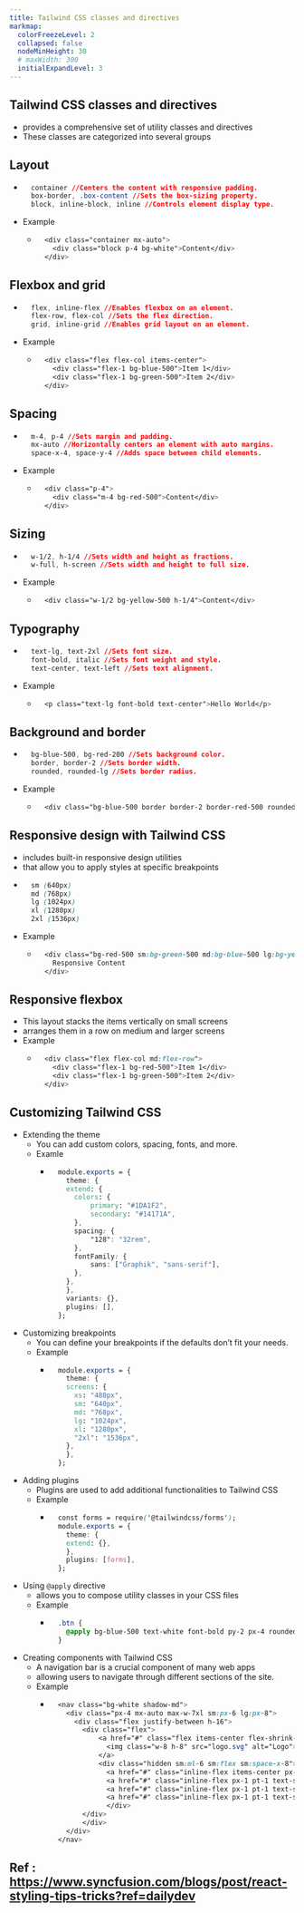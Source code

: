 ```yaml
---
title: Tailwind CSS classes and directives 
markmap: 
  colorFreezeLevel: 2 
  collapsed: false
  nodeMinHeight: 30
  # maxWidth: 300
  initialExpandLevel: 3
---
```

## Tailwind CSS classes and directives
- provides a comprehensive set of utility classes and directives
- These classes are categorized into several groups
## Layout

- ```css 
    container //Centers the content with responsive padding.
    box-border, .box-content //Sets the box-sizing property.
    block, inline-block, inline //Controls element display type.
  ```
- Example 
  - ```css
      <div class="container mx-auto">
        <div class="block p-4 bg-white">Content</div>
      </div>
    ```
## Flexbox and grid

- ```css
    flex, inline-flex //Enables flexbox on an element.
    flex-row, flex-col //Sets the flex direction.
    grid, inline-grid //Enables grid layout on an element.
  ```
- Example 
  - ```css 
      <div class="flex flex-col items-center">
        <div class="flex-1 bg-blue-500">Item 1</div>  
        <div class="flex-1 bg-green-500">Item 2</div>
      </div>
    ```
## Spacing
- ```css
    m-4, p-4 //Sets margin and padding.
    mx-auto //Horizontally centers an element with auto margins.
    space-x-4, space-y-4 //Adds space between child elements.
  ```
- Example 
  - ```css
      <div class="p-4">
        <div class="m-4 bg-red-500">Content</div> 
      </div> 
    ```
## Sizing
- ```css 
    w-1/2, h-1/4 //Sets width and height as fractions.
    w-full, h-screen //Sets width and height to full size.
  ```
- Example 
  - ```css
      <div class="w-1/2 bg-yellow-500 h-1/4">Content</div> 
    ```
## Typography
- ```css 
    text-lg, text-2xl //Sets font size.
    font-bold, italic //Sets font weight and style.
    text-center, text-left //Sets text alignment.
  ```
- Example 
  - ```css
      <p class="text-lg font-bold text-center">Hello World</p>
    ```
## Background and border
- ```css 
    bg-blue-500, bg-red-200 //Sets background color.
    border, border-2 //Sets border width.
    rounded, rounded-lg //Sets border radius.
  ```
- Example 
  - ```css
      <div class="bg-blue-500 border border-2 border-red-500 rounded-lg">Content</div >
    ```
## Responsive design with Tailwind CSS
- includes built-in responsive design utilities 
-  that allow you to apply styles at specific breakpoints
- ```css 
    sm (640px)
    md (768px)
    lg (1024px)
    xl (1280px)
    2xl (1536px)
  ```
- Example 
  - ```css
      <div class="bg-red-500 sm:bg-green-500 md:bg-blue-500 lg:bg-yellow-500 xl:bg-pu rple-500">
        Responsive Content
      </div>
    ```
## Responsive flexbox
- This layout stacks the items vertically on small screens
- arranges them in a row on medium and larger screens
- Example 
  - ```css
      <div class="flex flex-col md:flex-row">
        <div class="flex-1 bg-red-500">Item 1</div>
        <div class="flex-1 bg-green-500">Item 2</div>
      </div>
    ```
## Customizing Tailwind CSS
- Extending the theme
  - You can add custom colors, spacing, fonts, and more.
  - Examle 
    - ```css
        module.exports = {
          theme: {
          extend: {
            colors: {
                primary: "#1DA1F2",
                secondary: "#14171A",
            },
            spacing: {
                "128": "32rem",
            },
            fontFamily: {
                sans: ["Graphik", "sans-serif"],
            },
          },
          },
          variants: {},
          plugins: [],
        };
      ```
- Customizing breakpoints
  - You can define your breakpoints if the defaults don’t fit your needs.
  - Example 
    - ```css
        module.exports = {
          theme: {
          screens: {
            xs: "480px",
            sm: "640px",
            md: "768px",
            lg: "1024px",
            xl: "1280px",
            "2xl": "1536px",
          },
          },
        };
      ```
- Adding plugins
  - Plugins are used to add additional functionalities to Tailwind CSS
  - Example 
    - ```css
        const forms = require('@tailwindcss/forms');
        module.exports = {
          theme: {
          extend: {},
          },
          plugins: [forms],
        };
      ```
- Using `@apply` directive
  - allows you to compose utility classes in your CSS files
  - Example 
    - ```css
        .btn {
          @apply bg-blue-500 text-white font-bold py-2 px-4 rounded;
        }
      ```
- Creating components with Tailwind CSS
  - A navigation bar is a crucial component of many web apps
  - allowing users to navigate through different sections of the site.
  - Example 
    - ```css
        <nav class="bg-white shadow-md">
          <div class="px-4 mx-auto max-w-7xl sm:px-6 lg:px-8">
            <div class="flex justify-between h-16">
              <div class="flex">
                  <a href="#" class="flex items-center flex-shrink-0">
                    <img class="w-8 h-8" src="logo.svg" alt="Logo">
                  </a>
                  <div class="hidden sm:ml-6 sm:flex sm:space-x-8">
                    <a href="#" class="inline-flex items-center px-1 pt-1 text-sm font-medium text-gray-900 border-indigo-500 b order-b-2">Home</a>
                    <a href="#" class="inline-flex px-1 pt-1 text-sm font-medium text-gray-500 border-b-2 border-transparent hover:text-gray-700 item s-center">About</a> 
                    <a href="#" class="inline-flex px-1 pt-1 text-sm font-medium text-gray-500 border-b-2 border-transparent hover:text-gray-700 item s-center">Services </a>
                    <a href="#" class="inline-flex px-1 pt-1 text-sm font-medium text-gray-500 border-b-2 border-transparent hover:text-gray-700 item s-center">Contact</ a>
                    </div>
              </div>
              </div>
          </div>
        </nav> 
      ```


## Ref : https://www.syncfusion.com/blogs/post/react-styling-tips-tricks?ref=dailydev
